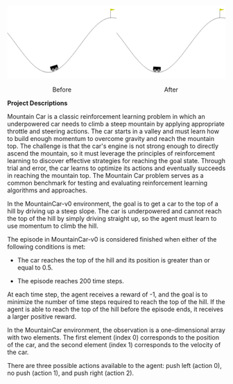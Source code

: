 
<p align="center">
    <div style="display: inline-block; float: left; width: 50%;" align="center">
        <img src="Render/demo.gif" width="400">
        <p align="center">Before</p>
    </div> 
    <div style="display: inline-block; float: left; width: 50%;"  align="center">
        <img src="Render/eval.gif" width="400">
         <p align="center">After</p>
    </div>
</p> 

**Project Descriptions**

Mountain Car is a classic reinforcement learning problem in which an underpowered car needs to climb a steep mountain by applying appropriate throttle and steering actions. The car starts in a valley and must learn how to build enough momentum to overcome gravity and reach the mountain top. The challenge is that the car's engine is not strong enough to directly ascend the mountain, so it must leverage the principles of reinforcement learning to discover effective strategies for reaching the goal state. Through trial and error, the car learns to optimize its actions and eventually succeeds in reaching the mountain top. The Mountain Car problem serves as a common benchmark for testing and evaluating reinforcement learning algorithms and approaches.

In the MountainCar-v0 environment, the goal is to get a car to the top of a hill by driving up a steep slope. The car is underpowered and cannot reach the top of the hill by simply driving straight up, so the agent must learn to use momentum to climb the hill.

The episode in MountainCar-v0 is considered finished when either of the following conditions is met:

- The car reaches the top of the hill and its position is greater than or equal to 0.5.

- The episode reaches 200 time steps.

At each time step, the agent receives a reward of -1, and the goal is to minimize the number of time steps required to reach the top of the hill. If the agent is able to reach the top of the hill before the episode ends, it receives a larger positive reward.

In the MountainCar environment, the observation is a one-dimensional array with two elements. The first element (index 0) corresponds to the position of the car, and the second element (index 1) corresponds to the velocity of the car.

There are three possible actions available to the agent: push left (action 0), no push (action 1), and push right (action 2).
